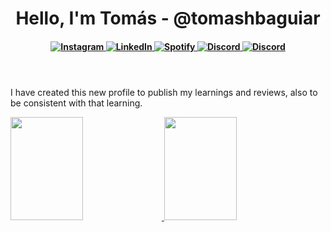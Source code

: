 <body>
    <header>
        <h1>Hello, I'm Tomás - @tomashbaguiar</h1>
        <h4 align="center">
            <a href="https://www.instagram.com/tomas.aguiar/">
                <img src="https://img.shields.io/badge/-instagram-red?style=for-the-badge&logo=instagram&logoColor=white"
                     alt="Instagram">
            </a>
            <a href="https://www.linkedin.com/in/tomashbaguiar/">
                <img src="https://img.shields.io/badge/-Linkedin-blue?style=for-the-badge&logo=Linkedin&logoColor=white"
                     alt="LinkedIn">
            </a>
            <a href="https://open.spotify.com/user/tomas.aguiar">
                <img src="https://img.shields.io/badge/-Spotify-3bb34b?style=for-the-badge&logo=Spotify&logoColor=161f16"
                     alt="Spotify">
            </a>
            <a href="https://discord.gg/insaneThOughTS">
                <img src="https://img.shields.io/badge/Discord-5865F2?style=for-the-badge&logo=discord&logoColor=white"
                     alt="Discord">
            </a>
            <a href="https://t.me/aguiartomas">
                <img src="https://img.shields.io/badge/Telegram-2CA5E0?style=for-the-badge&logo=telegram&logoColor=white"
                     alt="Discord">
            </a>
        </h4>
    </header>
    <main>
        <section>
            <p>
                I have created this new profile to publish my learnings and reviews, also to be consistent with that
                learning.
            </p>
        </section>
        <section>
            <a href="https://github.com/tomashbaguiar">
            <img height="165em" width="48%" src="https://github-readme-stats.vercel.app/api?username=tomashbaguiar&show_icons=true&theme=darcula&include_all_commits=true&count_private=true"/>
            <img height="165em" width="48%" src="https://github-readme-stats.vercel.app/api/top-langs/?username=tomashbaguiar&layout=compact&langs_count=7&theme=darcula"/>
        </section>
    </main>
</body>
